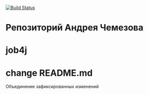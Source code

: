 [![Build Status](https://travis-ci.com/AAchemezov/job4j.svg?branch=master)](https://travis-ci.com/AAchemezov/job4j)
# Репозиторий Андрея Чемезова
# job4j
# change README.md
Объединение зафиксированных изменений
